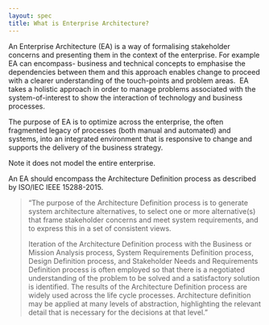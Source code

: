 ```yaml
---
layout: spec
title: What is Enterprise Architecture?
---
```


An Enterprise Architecture (EA) is a way of formalising stakeholder concerns and
presenting them in the context of the enterprise. For example EA can encompass-
business and technical concepts to emphasise the dependencies between them and
this approach enables change to proceed with a clearer understanding of the
touch-points and problem areas.  EA takes a holistic approach in order to manage
problems associated with the system-of-interest to show the interaction of
technology and business processes.

The purpose of EA is to optimize across the enterprise, the often fragmented
legacy of processes (both manual and automated) and systems, into an integrated
environment that is responsive to change and supports the delivery of the
business strategy.

Note it does not model the entire enterprise.

An EA should encompass the Architecture Definition process as described by
ISO/IEC IEEE 15288-2015.

> “The purpose of the Architecture Definition process is to generate system architecture alternatives, to select one or more alternative(s) that frame stakeholder concerns and meet system requirements, and to express this in a set of consistent views.
>
> Iteration of the Architecture Definition process with the Business or Mission Analysis process, System Requirements Definition process, Design Definition process, and Stakeholder Needs and Requirements Definition process is often employed so that there is a negotiated understanding of the problem to be solved and a satisfactory solution is identified. The results of the Architecture Definition process are widely used across the life cycle processes. Architecture definition may be applied at many levels of abstraction, highlighting the relevant detail that is necessary for the decisions at that level.”
